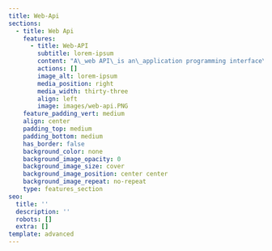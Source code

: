 ```yaml
---
title: Web-Api
sections:
  - title: Web Api
    features:
      - title: Web-API
        subtitle: lorem-ipsum
        content: "A\_web API\_is an\_application programming interface\_for either a\_web server\_or a\_web browser. It is a\_web development\_concept, usually limited to a\_web application's client-side (including any\_web frameworks\_being used), and thus usually does not include web server or browser implementation details such as\_SAPIs\_or APIs unless publicly accessible by a remote web application.\n\nA **Server-Side** web API is a programmatic interface consisting of one or more publicly exposed endpoints to a defined request-response message system, typically expressed in JSON or XML, which is exposed via the web—most commonly by means of an HTTP-based web server. Mashups are web applications that combine the use of multiple server-side web APIs.Webhooks are server-side web APIs that take input as a Uniform Resource Identifier (URI) that is designed to be used like a remote named pipe or a type of callback such that the server acts as a client to dereference the provided URI and trigger an event on another server which handles this event thus providing a type of peer-to-peer IPC.\n\nA **Client-Side** web API is a programmatic interface to extend functionality within a web browser or other HTTP client. Originally these were most commonly in the form of native plug-in browser extensions however most newer ones target standardized JavaScript bindings.\n\nThe Mozilla Foundation created their WebAPI specification which is designed to help replace native mobile applications with HTML5 applications.\n\nGoogle created their Native Client architecture which is designed to help replace insecure native plug-ins with secure native sandboxed extensions and applications. They have also made this portable by employing a modified LLVM AOT compiler.\n\n## **Web API Contents:**\n\n*   Web API - Get Started\n\n*   What is Web API?\n\n*   Create Web API Project\n\n*   Test Web API\n\n*   Web API Controller\n\n*   Configure Web API\n\n*   Web API Routing\n\n*   Parameter Binding\n\n*   Action Return Type\n\n*   Data Formats\n\n*   Media Type Formats\n\n*   Web API Filters\n\n*   Create Web API for CRUD\n\n*   Implement Get Method\n\n*   Implement Post Method\n\n*   Implement Put Method\n\n*   Implement Delete Method\n\n*   Consume Web API\n\n*   Consume Get Method\n\n*   Consume Post Method\n\n*   Consume Put Method\n\n*   Consume Delete Method\n\n*   HttpClient\n\n*   Depending Injection\n\n*   Web API Hostnig\n"
        actions: []
        image_alt: lorem-ipsum
        media_position: right
        media_width: thirty-three
        align: left
        image: images/web-api.PNG
    feature_padding_vert: medium
    align: center
    padding_top: medium
    padding_bottom: medium
    has_border: false
    background_color: none
    background_image_opacity: 0
    background_image_size: cover
    background_image_position: center center
    background_image_repeat: no-repeat
    type: features_section
seo:
  title: ''
  description: ''
  robots: []
  extra: []
template: advanced
---
```

